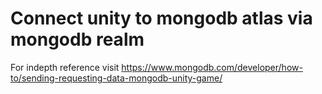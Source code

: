 # Connect unity to mongodb atlas via mongodb realm
 
 For indepth reference visit https://www.mongodb.com/developer/how-to/sending-requesting-data-mongodb-unity-game/
